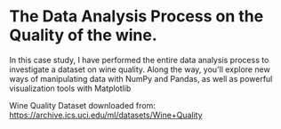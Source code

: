 # The Data Analysis Process on the Quality of the wine.

In this case study, I have performed the entire data analysis process to investigate a dataset on wine quality. Along the way, you'll explore new ways of manipulating data with NumPy and Pandas, as well as powerful visualization tools with Matplotlib

Wine Quality Dataset downloaded from: https://archive.ics.uci.edu/ml/datasets/Wine+Quality
